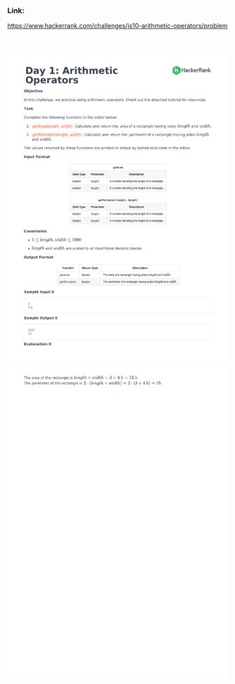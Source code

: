 ### Link:

https://www.hackerrank.com/challenges/js10-arithmetic-operators/problem

&nbsp;

![](js10-arithmetic-operators-English-1.png)
![](js10-arithmetic-operators-English-2.png)
